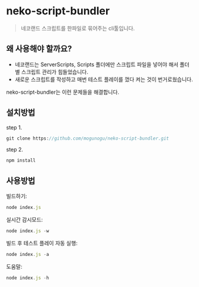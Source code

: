 # neko-script-bundler
>네코랜드 스크립트를 한파일로 묶어주는 cli툴입니다.

## 왜 사용해야 할까요?
- 네코랜드는 ServerScripts, Scripts 폴더에만 스크립트 파일을 넣어야 해서 폴더별 스크립트 관리가 힘들었습니다.
- 새로운 스크립트를 작성하고 매번 테스트 플레이를 껐다 켜는 것이 번거로웠습니다.

neko-script-bundler는 이런 문제들을 해결합니다.

## 설치방법
  step 1.
  ```js
  git clone https://github.com/mogunogu/neko-script-bundler.git
  ```
  step 2.
  ```js
  npm install
  ```
## 사용방법

  빌드하기:
  ```js
  node index.js
  ```  
  실시간 감시모드:
  ```js
  node index.js -w
  ```
  
  빌드 후 테스트 플레이 자동 실행:
  ```js
  node index.js -a
  ```
  
  도움말:
  ```js
  node index.js -h
  ```
